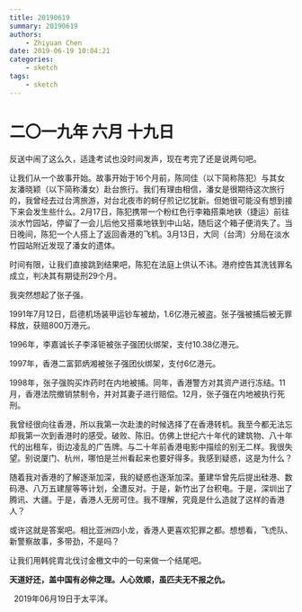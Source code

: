 ```yaml
---
title: 20190619
summary: 20190619
authors:
    - Zhiyuan Chen
date: 2019-06-19 10:04:21
categories: 
    - sketch
tags:
    - sketch
---
```


# 二〇一九年 六月 十九日

反送中闹了这么久，适逢考试也没时间发声，现在考完了还是说两句吧。

让我们从一个故事开始。故事开始于16个月前，陈同佳（以下简称陈犯）与其女友潘晓颖（以下简称潘女）赴台旅行。我们有理由相信，潘女是很期待这次旅行的，我曾经去过台湾旅游，对台北夜市的蚵仔煎记忆犹新。但她很可能没有想到接下来会发生些什么。2月17日，陈犯携带一个粉红色行李箱搭乘地铁（捷运）前往淡水竹园站，停留了一会儿后他又搭乘地铁到中山站，随后这个箱子便消失了。当日晚间，陈犯一个人搭上了返回香港的飞机。3月13日，大同（台湾）分局在淡水竹园站附近发现了潘女的遗体。

时间有限，让我们直接跳到结果吧，陈犯在法庭上供认不讳。港府控告其洗钱罪名成立，判决其有期徒刑29个月。

我突然想起了张子强。

1991年7月12日，启德机场装甲运钞车被劫，1.6亿港元被盗。张子强被捕后被无罪释放，获赔800万港元。

1996年，李嘉诚长子李泽钜被张子强团伙绑架，支付10.38亿港元。

1997年，香港二富郭炳湘被张子强团伙绑架，支付6亿港元。

1998年，张子强购买炸药时在内地被捕。同年，香港警方对其资产进行冻结。11月，香港法院撤销禁制令，并对其妻子进行赔偿。12月，张子强在内地被执行死刑。

我曾经很向往香港，所以我第一次赴澳的时候选择了在香港转机。我至今都无法忘却我第一次到香港时的感受。破败、陈旧。仿佛上世纪六十年代的建筑物、八十年代的出租车，街边凌乱的广告牌。与二十年前香港电影中描绘的别无二样。我很失望。别说厦门、杭州，哪怕是兰州看起来也要好得多。我感到疑惑，这是为什么？

随着我对香港的了解逐渐加深，我的疑惑也逐渐加深。董建华曾先后提出硅港、数码港、八万五建屋等等计划，全遭反对。于是，新竹出了台积电。于是，深圳出了腾讯、大疆。于是，香港人无房可住。我不理解，究竟是什么造就了这样的香港人？

或许这就是答案吧。相比亚洲四小龙，香港人更喜欢犯罪之都。想想看，飞虎队、新警察故事，多带劲，不是吗？

让我们用韩侂胄北伐讨金檄文中的一句来做一个结尾吧。

**天道好还，盖中国有必伸之理。人心效顺，虽匹夫无不报之仇。**

&nbsp;
2019年06月19日于太平洋。
